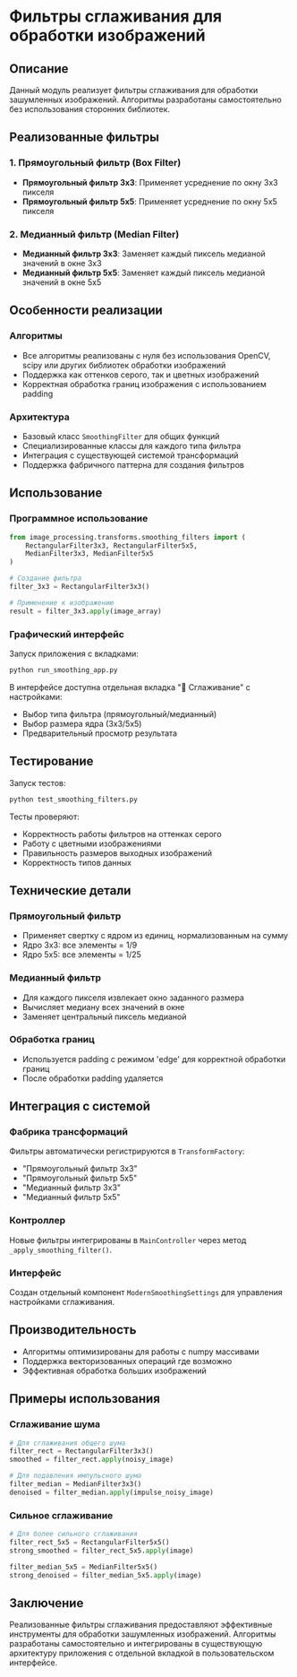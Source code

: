 # Фильтры сглаживания для обработки изображений

## Описание

Данный модуль реализует фильтры сглаживания для обработки зашумленных изображений. Алгоритмы разработаны самостоятельно без использования сторонних библиотек.

## Реализованные фильтры

### 1. Прямоугольный фильтр (Box Filter)
- **Прямоугольный фильтр 3x3**: Применяет усреднение по окну 3x3 пикселя
- **Прямоугольный фильтр 5x5**: Применяет усреднение по окну 5x5 пикселя

### 2. Медианный фильтр (Median Filter)
- **Медианный фильтр 3x3**: Заменяет каждый пиксель медианой значений в окне 3x3
- **Медианный фильтр 5x5**: Заменяет каждый пиксель медианой значений в окне 5x5

## Особенности реализации

### Алгоритмы
- Все алгоритмы реализованы с нуля без использования OpenCV, scipy или других библиотек обработки изображений
- Поддержка как оттенков серого, так и цветных изображений
- Корректная обработка границ изображения с использованием padding

### Архитектура
- Базовый класс `SmoothingFilter` для общих функций
- Специализированные классы для каждого типа фильтра
- Интеграция с существующей системой трансформаций
- Поддержка фабричного паттерна для создания фильтров

## Использование

### Программное использование

```python
from image_processing.transforms.smoothing_filters import (
    RectangularFilter3x3, RectangularFilter5x5,
    MedianFilter3x3, MedianFilter5x5
)

# Создание фильтра
filter_3x3 = RectangularFilter3x3()

# Применение к изображению
result = filter_3x3.apply(image_array)
```

### Графический интерфейс

Запуск приложения с вкладками:
```bash
python run_smoothing_app.py
```

В интерфейсе доступна отдельная вкладка "🔧 Сглаживание" с настройками:
- Выбор типа фильтра (прямоугольный/медианный)
- Выбор размера ядра (3x3/5x5)
- Предварительный просмотр результата

## Тестирование

Запуск тестов:
```bash
python test_smoothing_filters.py
```

Тесты проверяют:
- Корректность работы фильтров на оттенках серого
- Работу с цветными изображениями
- Правильность размеров выходных изображений
- Корректность типов данных

## Технические детали

### Прямоугольный фильтр
- Применяет свертку с ядром из единиц, нормализованным на сумму
- Ядро 3x3: все элементы = 1/9
- Ядро 5x5: все элементы = 1/25

### Медианный фильтр
- Для каждого пикселя извлекает окно заданного размера
- Вычисляет медиану всех значений в окне
- Заменяет центральный пиксель медианой

### Обработка границ
- Используется padding с режимом 'edge' для корректной обработки границ
- После обработки padding удаляется

## Интеграция с системой

### Фабрика трансформаций
Фильтры автоматически регистрируются в `TransformFactory`:
- "Прямоугольный фильтр 3x3"
- "Прямоугольный фильтр 5x5"
- "Медианный фильтр 3x3"
- "Медианный фильтр 5x5"

### Контроллер
Новые фильтры интегрированы в `MainController` через метод `_apply_smoothing_filter()`.

### Интерфейс
Создан отдельный компонент `ModernSmoothingSettings` для управления настройками сглаживания.

## Производительность

- Алгоритмы оптимизированы для работы с numpy массивами
- Поддержка векторизованных операций где возможно
- Эффективная обработка больших изображений

## Примеры использования

### Сглаживание шума
```python
# Для сглаживания общего шума
filter_rect = RectangularFilter3x3()
smoothed = filter_rect.apply(noisy_image)

# Для подавления импульсного шума
filter_median = MedianFilter3x3()
denoised = filter_median.apply(impulse_noisy_image)
```

### Сильное сглаживание
```python
# Для более сильного сглаживания
filter_rect_5x5 = RectangularFilter5x5()
strong_smoothed = filter_rect_5x5.apply(image)

filter_median_5x5 = MedianFilter5x5()
strong_denoised = filter_median_5x5.apply(image)
```

## Заключение

Реализованные фильтры сглаживания предоставляют эффективные инструменты для обработки зашумленных изображений. Алгоритмы разработаны самостоятельно и интегрированы в существующую архитектуру приложения с отдельной вкладкой в пользовательском интерфейсе.
